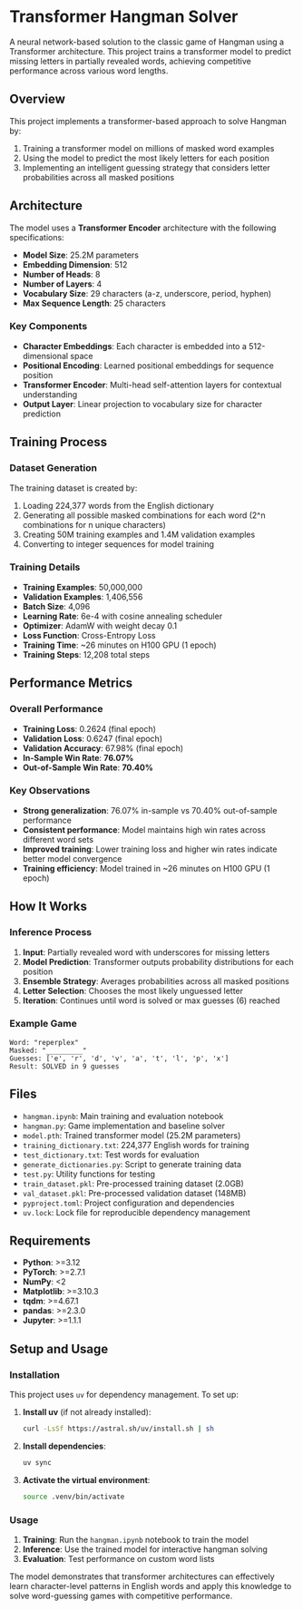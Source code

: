 # Transformer Hangman Solver

A neural network-based solution to the classic game of Hangman using a Transformer architecture. This project trains a transformer model to predict missing letters in partially revealed words, achieving competitive performance across various word lengths.

## Overview

This project implements a transformer-based approach to solve Hangman by:
1. Training a transformer model on millions of masked word examples
2. Using the model to predict the most likely letters for each position
3. Implementing an intelligent guessing strategy that considers letter probabilities across all masked positions

## Architecture

The model uses a **Transformer Encoder** architecture with the following specifications:
- **Model Size**: 25.2M parameters
- **Embedding Dimension**: 512
- **Number of Heads**: 8
- **Number of Layers**: 4
- **Vocabulary Size**: 29 characters (a-z, underscore, period, hyphen)
- **Max Sequence Length**: 25 characters

### Key Components

- **Character Embeddings**: Each character is embedded into a 512-dimensional space
- **Positional Encoding**: Learned positional embeddings for sequence position
- **Transformer Encoder**: Multi-head self-attention layers for contextual understanding
- **Output Layer**: Linear projection to vocabulary size for character prediction

## Training Process

### Dataset Generation
The training dataset is created by:
1. Loading 224,377 words from the English dictionary
2. Generating all possible masked combinations for each word (2^n combinations for n unique characters)
3. Creating 50M training examples and 1.4M validation examples
4. Converting to integer sequences for model training

### Training Details
- **Training Examples**: 50,000,000
- **Validation Examples**: 1,406,556
- **Batch Size**: 4,096
- **Learning Rate**: 6e-4 with cosine annealing scheduler
- **Optimizer**: AdamW with weight decay 0.1
- **Loss Function**: Cross-Entropy Loss
- **Training Time**: ~26 minutes on H100 GPU (1 epoch)
- **Training Steps**: 12,208 total steps

## Performance Metrics

### Overall Performance
- **Training Loss**: 0.2624 (final epoch)
- **Validation Loss**: 0.6247 (final epoch)
- **Validation Accuracy**: 67.98% (final epoch)
- **In-Sample Win Rate**: **76.07%**
- **Out-of-Sample Win Rate**: **70.40%**

### Key Observations
- **Strong generalization**: 76.07% in-sample vs 70.40% out-of-sample performance
- **Consistent performance**: Model maintains high win rates across different word sets
- **Improved training**: Lower training loss and higher win rates indicate better model convergence
- **Training efficiency**: Model trained in ~26 minutes on H100 GPU (1 epoch)

## How It Works

### Inference Process
1. **Input**: Partially revealed word with underscores for missing letters
2. **Model Prediction**: Transformer outputs probability distributions for each position
3. **Ensemble Strategy**: Averages probabilities across all masked positions
4. **Letter Selection**: Chooses the most likely unguessed letter
5. **Iteration**: Continues until word is solved or max guesses (6) reached

### Example Game
```
Word: "reperplex"
Masked: "_________"
Guesses: ['e', 'r', 'd', 'v', 'a', 't', 'l', 'p', 'x']
Result: SOLVED in 9 guesses
```

## Files

- `hangman.ipynb`: Main training and evaluation notebook
- `hangman.py`: Game implementation and baseline solver
- `model.pth`: Trained transformer model (25.2M parameters)
- `training_dictionary.txt`: 224,377 English words for training
- `test_dictionary.txt`: Test words for evaluation
- `generate_dictionaries.py`: Script to generate training data
- `test.py`: Utility functions for testing
- `train_dataset.pkl`: Pre-processed training dataset (2.0GB)
- `val_dataset.pkl`: Pre-processed validation dataset (148MB)
- `pyproject.toml`: Project configuration and dependencies
- `uv.lock`: Lock file for reproducible dependency management

## Requirements

- **Python**: >=3.12
- **PyTorch**: >=2.7.1
- **NumPy**: <2
- **Matplotlib**: >=3.10.3
- **tqdm**: >=4.67.1
- **pandas**: >=2.3.0
- **Jupyter**: >=1.1.1

## Setup and Usage

### Installation
This project uses `uv` for dependency management. To set up:

1. **Install uv** (if not already installed):
   ```bash
   curl -LsSf https://astral.sh/uv/install.sh | sh
   ```

2. **Install dependencies**:
   ```bash
   uv sync
   ```

3. **Activate the virtual environment**:
   ```bash
   source .venv/bin/activate
   ```

### Usage

1. **Training**: Run the `hangman.ipynb` notebook to train the model
2. **Inference**: Use the trained model for interactive hangman solving
3. **Evaluation**: Test performance on custom word lists

The model demonstrates that transformer architectures can effectively learn character-level patterns in English words and apply this knowledge to solve word-guessing games with competitive performance.
